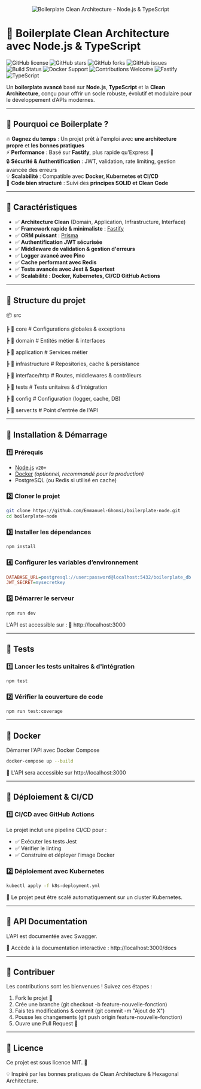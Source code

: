 <p align="center">
  <img src="https://raw.githubusercontent.com/Emmanuel-Ghomsi/boilerplate-node/main/assets/banner.png" alt="Boilerplate Clean Architecture - Node.js & TypeScript">
</p>

# 🚀 Boilerplate Clean Architecture avec Node.js & TypeScript

![GitHub license](https://img.shields.io/github/license/Emmanuel-Ghomsi/boilerplate-node)
![GitHub stars](https://img.shields.io/github/stars/Emmanuel-Ghomsi/boilerplate-node?style=social)
![GitHub forks](https://img.shields.io/github/forks/Emmanuel-Ghomsi/boilerplate-node?style=social)
![GitHub issues](https://img.shields.io/github/issues/Emmanuel-Ghomsi/boilerplate-node)
![Build Status](https://github.com/Emmanuel-Ghomsi/boilerplate-node/workflows/CI/CD/badge.svg)
![Docker Support](https://img.shields.io/badge/docker-supported-blue)
![Contributions Welcome](https://img.shields.io/badge/contributions-welcome-brightgreen.svg)
![Fastify](https://img.shields.io/badge/Fastify-%F0%9F%9A%80-green)
![TypeScript](https://img.shields.io/badge/TypeScript-%F0%9F%92%BB-blue)

Un **boilerplate avancé** basé sur **Node.js**, **TypeScript** et la **Clean Architecture**, conçu pour offrir un socle robuste, évolutif et modulaire pour le développement d’APIs modernes.

---

## 📌 **Pourquoi ce Boilerplate ?**  
🔥 **Gagnez du temps** : Un projet prêt à l'emploi avec **une architecture propre** et **les bonnes pratiques**  
⚡ **Performance** : Basé sur **Fastify**, plus rapide qu’Express 🚀  
🔒 **Sécurité & Authentification** : JWT, validation, rate limiting, gestion avancée des erreurs  
💡 **Scalabilité** : Compatible avec **Docker, Kubernetes et CI/CD**  
📜 **Code bien structuré** : Suivi des **principes SOLID et Clean Code**  

---

## 📌 **Caractéristiques**
- ✅ **Architecture Clean** (Domain, Application, Infrastructure, Interface)
- ✅ **Framework rapide & minimaliste** : [Fastify](https://www.fastify.io/)
- ✅ **ORM puissant** : [Prisma](https://www.prisma.io/)
- ✅ **Authentification JWT sécurisée**
- ✅ **Middleware de validation & gestion d'erreurs**
- ✅ **Logger avancé avec Pino**
- ✅ **Cache performant avec Redis**
- ✅ **Tests avancés avec Jest & Supertest**
- ✅ **Scalabilité : Docker, Kubernetes, CI/CD GitHub Actions**

---

## 📂 **Structure du projet**
📦 src

  ┣ 📂 core # Configurations globales & exceptions

  ┣ 📂 domain # Entités métier & interfaces

  ┣ 📂 application # Services métier

  ┣ 📂 infrastructure # Repositories, cache & persistance

  ┣ 📂 interface/http # Routes, middlewares & contrôleurs

  ┣ 📂 tests # Tests unitaires & d'intégration

  ┣ 📂 config # Configuration (logger, cache, DB)

  ┣ 📜 server.ts # Point d'entrée de l'API

---

## 🚀 **Installation & Démarrage**

### **1️⃣ Prérequis**
- [Node.js](https://nodejs.org/) `v20+`
- [Docker](https://www.docker.com/) *(optionnel, recommandé pour la production)*
- PostgreSQL (ou Redis si utilisé en cache)

### **2️⃣ Cloner le projet**
```bash
git clone https://github.com/Emmanuel-Ghomsi/boilerplate-node.git
cd boilerplate-node
```

### **3️⃣ Installer les dépendances**
```bash
npm install
```

### **4️⃣ Configurer les variables d’environnement**
```ini
DATABASE_URL=postgresql://user:password@localhost:5432/boilerplate_db
JWT_SECRET=mysecretkey
```

### **5️⃣ Démarrer le serveur**
```bash
npm run dev
```

L’API est accessible sur :
📌 http://localhost:3000

---

## **🧪 Tests**

### **1️⃣ Lancer les tests unitaires & d'intégration**
```bash
npm test
```

### **2️⃣ Vérifier la couverture de code**
```bash
npm run test:coverage
```

---

## **🐳 Docker**

Démarrer l'API avec Docker Compose
```bash
docker-compose up --build
```
📌 L'API sera accessible sur http://localhost:3000

---

## **🚀 Déploiement & CI/CD**

### **1️⃣ CI/CD avec GitHub Actions**
Le projet inclut une pipeline CI/CD pour :
- ✅ Exécuter les tests Jest
- ✅ Vérifier le linting
- ✅ Construire et déployer l’image Docker

### **2️⃣ Déploiement avec Kubernetes**
```bash
kubectl apply -f k8s-deployment.yml
```

📌 Le projet peut être scalé automatiquement sur un cluster Kubernetes.

---

## **📜 API Documentation**
L’API est documentée avec Swagger.

📌 Accède à la documentation interactive :
http://localhost:3000/docs

---

## **🤝 Contribuer**
Les contributions sont les bienvenues ! Suivez ces étapes :
1. Fork le projet 🍴
2. Crée une branche (git checkout -b feature-nouvelle-fonction)
3. Fais tes modifications & commit (git commit -m "Ajout de X")
4. Pousse les changements (git push origin feature-nouvelle-fonction)
5. Ouvre une Pull Request 📩

---

## **📝 Licence**
Ce projet est sous licence MIT. 📜

💡 Inspiré par les bonnes pratiques de Clean Architecture & Hexagonal Architecture.
